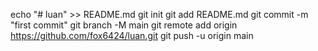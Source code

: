 echo "# luan" >> README.md
git init
git add README.md
git commit -m "first commit"
git branch -M main
git remote add origin https://github.com/fox6424/luan.git
git push -u origin main

